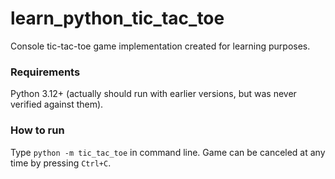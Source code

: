 # learn_python_tic_tac_toe
Console tic-tac-toe game implementation created for learning purposes.

### Requirements
Python 3.12+ (actually should run with earlier versions, but was never verified against them).

### How to run
Type `python -m tic_tac_toe` in command line.
Game can be canceled at any time by pressing `Ctrl+C`.
